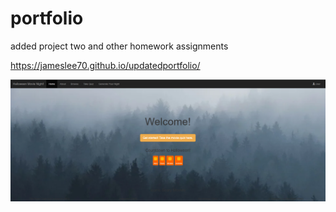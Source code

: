 # portfolio

added project two and other homework assignments

https://jameslee70.github.io/updatedportfolio/

![example](project2.PNG)
